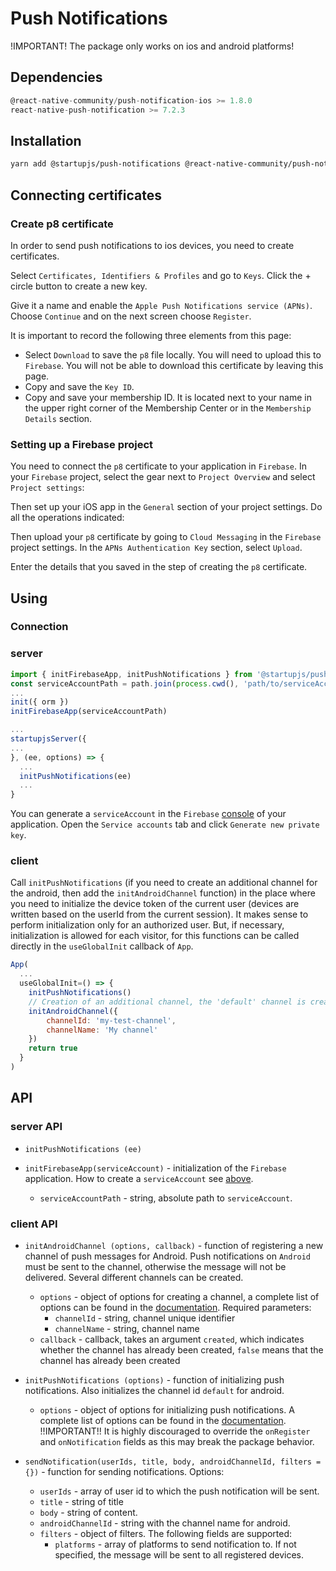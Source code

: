# Push Notifications

!IMPORTANT! The package only works on ios and android platforms!

## Dependencies

```js
@react-native-community/push-notification-ios >= 1.8.0
react-native-push-notification >= 7.2.3
```

## Installation

```sh
yarn add @startupjs/push-notifications @react-native-community/push-notification-ios react-native-push-notification
```


## Connecting certificates

### Create p8 certificate

In order to send push notifications to ios devices, you need to create certificates.

Select `Certificates, Identifiers & Profiles` and go to `Keys`. Click the + circle button to create a new key.

Give it a name and enable the `Apple Push Notifications service (APNs)`. Choose `Continue` and on the next screen choose `Register`.

It is important to record the following three elements from this page:

- Select `Download` to save the `p8` file locally. You will need to upload this to `Firebase`. You will not be able to download this certificate by leaving this page.
- Copy and save the `Key ID`.
- Copy and save your membership ID. It is located next to your name in the upper right corner of the Membership Center or in the `Membership Details` section.

### Setting up a Firebase project

You need to connect the `p8` certificate to your application in `Firebase`. In your `Firebase` project, select the gear next to `Project Overview` and select `Project settings`:

Then set up your iOS app in the `General` section of your project settings. Do all the operations indicated:

Then upload your `p8` certificate by going to `Cloud Messaging` in the `Firebase` project settings. In the `APNs Authentication Key` section, select `Upload`.

Enter the details that you saved in the step of creating the `p8` certificate.

## Using

### Connection

### server

```js
import { initFirebaseApp, initPushNotifications } from '@startupjs/push-notifications/server'
const serviceAccountPath = path.join(process.cwd(), 'path/to/serviceAccountKey.json')
...
init({ orm })
initFirebaseApp(serviceAccountPath)

...
startupjsServer({
...
}, (ee, options) => {
  ...
  initPushNotifications(ee)
  ...
}

```
You can generate a `serviceAccount` in the `Firebase` [console](https://console.firebase.google.com/project/) of your application. Open the `Service accounts` tab and click `Generate new private key`.

### client

Call `initPushNotifications` (if you need to create an additional channel for the android, then add the `initAndroidChannel` function) in the place where you need to initialize the device token of the current user (devices are written based on the userId from the current session). It makes sense to perform initialization only for an authorized user. But, if necessary, initialization is allowed for each visitor, for this functions can be called directly in the `useGlobalInit` callback of `App`.

```js
App(
  ...
  useGlobalInit=() => {
    initPushNotifications()
    // Creation of an additional channel, the 'default' channel is created when initPushNotifications are executed
    initAndroidChannel({
        channelId: 'my-test-channel',
        channelName: 'My channel'
    })
    return true
  }
)
```

## API

### server API

- `initPushNotifications (ee)`

- `initFirebaseApp(serviceAccount)` - initialization of the `Firebase` application. How to create a `serviceAccount` see [above](/docs/libraries/push-notofications#server).
  - `serviceAccountPath` - string, absolute path to `serviceAccount`.

### client API

- `initAndroidChannel (options, callback)` - function of registering a new channel of push messages for Android. Push notifications on `Android` must be sent to the channel, otherwise the message will not be delivered. Several different channels can be created.
  - `options` - object of options for creating a channel, a complete list of options can be found in the [documentation](https://github.com/zo0r/react-native-push-notification#channel-management-android). Required parameters:
    - `channelId` - string, channel unique identifier
    - `channelName` - string, channel name
  - `callback` - callback, takes an argument `created`, which indicates whether the channel has already been created, `false` means that the channel has already been created

- `initPushNotifications (options)` - function of initializing push notifications. Also initializes the channel id `default` for android.
  - `options` - object of options for initializing push notifications. A complete list of options can be found in the [documentation](https://github.com/zo0r/react-native-push-notification#usage). !!IMPORTANT!! It is highly discouraged to override the `onRegister` and `onNotification` fields as this may break the package behavior.

- `sendNotification(userIds, title, body, androidChannelId, filters = {})` - function for sending notifications. Options:
  - `userIds` - array of user id to which the push notification will be sent.
  - `title` - string of title
  - `body` - string of content.
  - `androidChannelId` - string with the channel name for android.
  - `filters` - object of filters. The following fields are supported:
    - `platforms` - array of platforms to send notification to. If not specified, the message will be sent to all registered devices.

